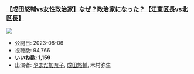 ### [【成田悠輔vs女性政治家】なぜ？政治家になった？【江東区長vs北区長】](https://www.youtube.com/watch?v=1QfKqjkGWKc)
[![](https://img.youtube.com/vi/1QfKqjkGWKc/sddefault.jpg)](https://www.youtube.com/watch?v=1QfKqjkGWKc)
-   公開日: 2023-08-06
-   視聴数: 94,766
-   **いいね数: 1,159**
-   出演者: [やまだ加奈子](/rehacq_fan/people/やまだ加奈子 "wikilink"), [成田悠輔](/rehacq_fan/people/成田悠輔 "wikilink"), 木村弥生

